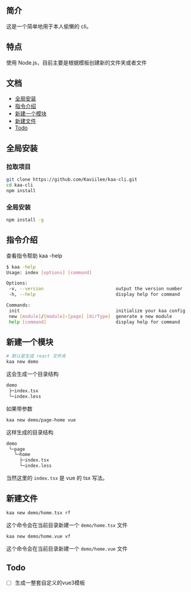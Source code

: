 ## 简介
这是一个简单地用于本人偷懒的 cli。

## 特点

 使用 Node.js，目前主要是根据模板创建新的文件夹或者文件
 
 ## 文档
 -  [全局安装](#全局安装)
 -  [指令介绍](#指令介绍)
 -  [新建一个模块](#新建一个模块)
 -  [新建文件](#新建文件)
 -  [Todo](#Todo)
 
 ## 全局安装
 
 ### 拉取项目
 
 ```bash
 git clone https://github.com/Kaviilee/kaa-cli.git
 cd kaa-cli
 npm install
 ```
 
 ### 全局安装
 
 ```bash
 npm install -g
 ```
 ## 指令介绍
 查看指令帮助 kaa -help
 
 ```bash
$ kaa -help
Usage: index [options] [command]

Options:
  -v, --version                           output the version number
  -h, --help                              display help for command

Commands:
  init                                    initialize your kaa config
  new [module]/[module]-[page] [dirType]  generate a new module
  help [command]                          display help for command
 ```

 ## 新建一个模块
 
 ```bash
 # 默认是生成 react 文件夹
 kaa new demo
 ```
 这会生成一个目录结构
 
 ```bash
 demo
  ├─index.tsx
  └─index.less
 ```
 如果带参数
 
 ```bash
 kaa new demo/page-home vue
 ```
 
 这样生成的目录结构
 
 ```bash
 demo
  └─page
    └─home
      ├─index.tsx
      └─index.less
 ```
 当然这里的 `index.tsx` 是 vue 的 tsx 写法。
 
 ## 新建文件
 
 ```bash
 kaa new demo/home.tsx rf
 ```
 这个命令会在当前目录新建一个 `demo/home.tsx` 文件
 
 ```bash
 kaa new demo/home.vue vf
 ```
 这个命令会在当前目录新建一个 `demo/home.vue` 文件
 
 ## Todo
 - [ ] 生成一整套自定义的vue3模板
